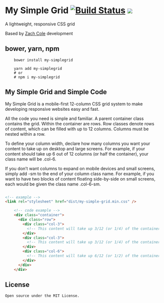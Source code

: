 # My Simple Grid [![Build Status](https://travis-ci.org/alegorico/my-simplegrid.svg?branch=master)](https://travis-ci.org/alegorico/my-simplegrid) [![](https://data.jsdelivr.com/v1/package/npm/my-simplegrid/badge)](https://www.jsdelivr.com/package/npm/my-simplegrid)
A lightweight, responsive CSS grid  

Based by [Zach Cole](http://simplegrid.io) development

## bower, yarn, npm
```shell
    bower install my-simplegrid
```    

```shell
    yarn add my-simplegrid
    # or
    # npm i my-simplegrid
```

## My Simple Grid and Simple Code

My Simple Grid is a mobile-first 12-column CSS grid system to make developing responsive websites easy and fast.

All the code you need is simple and familiar. A parent container class contains the grid. Within the container are rows. Row classes denote rows of content, which can be filled with up to 12 columns. Columns must be nested within a row. 

To define your column width, declare how many columns you want your content to take up on desktop and large screens. For example, if your content should take up 6 out of 12 columns (or half the container), your class name will be .col-6.

If you don’t want columns to expand on mobile devices and small screens, simply add -sm to the end of your column class name. For example, if you want to have two blocks of content floating side-by-side on small screens, each would be given the class name .col-6-sm.

```html

<!-- example -->
<link rel="stylesheet" href="dist/my-simple-grid.min.css" />

    <!-- code example -->
    <div class="container">
      <div class="row">
        <div class="col-3">
          <!-- This content will take up 3/12 (or 1/4) of the container -->
        </div>
        <div class="col-3">
          <!-- This content will take up 3/12 (or 1/4) of the container -->
        </div>
        <div class="col-6">
          <!-- This content will take up 6/12 (or 1/2) of the container -->
        </div>
      </div>
    </div>

```

## License

    Open source under the MIT License.
